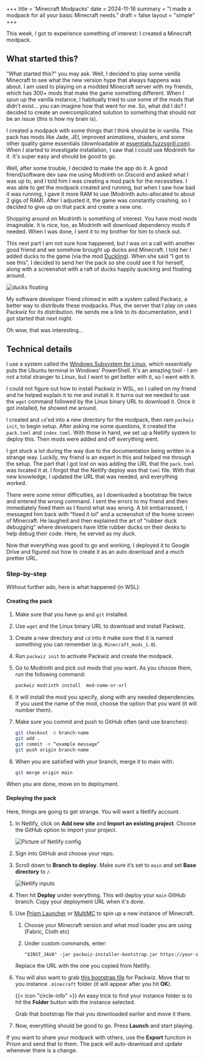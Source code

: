 +++
title = 'Minecraft Modpacks'
date = 2024-11-16
summary = "I made a modpack for all your basic Minecraft needs."
draft = false
layout = "simple"
+++

This week, I got to experience something of interest: I created a Minecraft modpack.

## What started this?

“What started this?” you may ask. Well, I decided to play some vanilla Minecraft to see what the new version hype that always happens was about. I am used to playing on a modded Minecraft server with my friends, which has 300+ mods that make the game something different. When I spun up the vanilla instance, I habitually tried to use some of the mods that didn’t exist… you can imagine how that went for me. So, what did I do? I decided to create an overcomplicated solution to something that should not be an issue (this is how my brain is).

I created a modpack with some things that I think should be in vanilla. This pack has mods like Jade, JEI, improved animations, shaders, and some other quality game essentials (downloadable at [essentials.fuzzsgrill.com](essentials.fuzzsgrill.com)). When I started to investigate installation, I saw that I could use Modrinth for it. It's super easy and should be good to go.

Well, after some trouble, I decided to make the app do it. A good friend/software dev saw me using Modrinth on Discord and asked what I was up to, and I told him I was creating a mod pack for the necessities. I was able to get the modpack created and running, but when I saw how bad it was running, I gave it more RAM to use (Modrinth auto-allocated to about 2 gigs of RAM). After I adjusted it, the game was constantly crashing, so I decided to give up on that pack and create a new one.

Shopping around on Modrinth is something of interest. You have most mods imaginable. It is nice, too, as Modrinth will download dependency mods if needed. When I was done, I sent it to my brother for him to check out.

This next part I am not sure how happened, but I was on a call with another good friend and we somehow brought up ducks and Minecraft. I told her I added ducks to the game (via the mod [Duckling](https://modrinth.com/mod/duckling)). When she said “I got to see this”, I decided to send her the pack so she could see it for herself, along with a screenshot with a raft of ducks happily quacking and floating around.

![ducks floating](/images/Ducks.png "They love bread.")

My software developer friend chimed in with a system called Packwiz, a better way to distribute these modpacks. Plus, the server that I play on uses Packwiz for its distribution. He sends me a link to its documentation, and I got started that next night.

Oh wow, that was interesting…

## Technical details

I use a system called the [Windows Subsystem for Linux](https://learn.microsoft.com/en-us/windows/wsl/), which essentially puts the Ubuntu terminal in Windows’ PowerShell. It's an amazing tool - I am not a total stranger to Linux, but I want to get better with it, so I went with it.

I could not figure out how to install Packwiz in WSL, so I called on my friend and he helped explain it to me and install it. It turns out we needed to use the `wget` command followed by the Linux binary URL to download it. Once it got installed, he showed me around.

I created and `cd`'ed into a new directory for the modpack, then ram `packwiz init`, to begin setup. After asking me some questions, it created the `pack.toml` and `index.toml`. With those in hand, we set up a Netlify system to deploy this. Then mods were added and off everything went.

I got stuck a lot during the way due to the documentation being written in a strange way. Luckily, my friend is an expert in this and helped me through the setup. The part that I got lost on was adding the URL that the `pack.toml` was located it at. I forgot that the Netlify deploy was that `toml` file. With that new knowledge, I updated the URL that was needed, and everything worked.

There were some minor difficulties, as I downloaded a bootstrap file twice and entered the wrong command. I sent the errors to my friend and then immediately fixed them as I found what was wrong. A bit embarrassed, I messaged him back with “fixed it lol” and a screenshot of the home screen of Minecraft. He laughed and then explained the art of "rubber duck debugging" where developers have little rubber ducks on their desks to help debug their code. Here, he served as my duck.

Now that everything was good to go and working, I deployed it to Google Drive and figured out how to create it as an auto download and a much prettier URL.

### Step-by-step

Without further ado, here is what happened (in WSL):

#### Creating the pack

1. Make sure that you have `go` and `git` installed.

2. Use `wget` and the Linux binary URL to download and install Packwiz.

3. Create a new directory and `cd` into it make sure that it is named something you can remember (e.g. `Minecraft_mods_1.0`).

4. Run `packwiz init` to activate Packwiz and create the modpack.

5. Go to Modrinth and pick out mods that you want. As you choose them, run the following command:

    ```bash
    packwiz modrinth install  mod-name-or-url
    ```

6. It will install the mod you specify, along with any needed dependencies. If you used the name of the mod, choose the option that you want (it will number them).
7. Make sure you commit and push to GitHub often (and use branches):

    ```bash
    git checkout -b branch-name
    git add .
    git commit -m “example message”
    git push origin branch-name
    ```

8. When you are satisfied with your branch, merge it to main with:

    ```bash
    git merge origin main
    ```

When you are done, move on to deployment.

#### Deploying the pack

Here, things are going to get strange. You will want a Netlify account.

1. In Netlify, click on **Add new site** and **Import an existing project**. Choose the GitHub option to import your project.

    ![Picture of Netlify config](/images/netlify-config.png)

2. Sign into GitHub and choose your repo.

3. Scroll down to **Branch to deploy**. Make sure it’s set to `main` and set **Base directory** to `/`.

    ![Netlify inputs](/images/netlify-input.png)

4. Then hit **Deploy** under everything. This will deploy your `main` GitHub branch. Copy your deployment URL when it's done.

5. Use [Prism Launcher](https://prismlauncher.org/) or [MultiMC](https://multimc.org/) to spin up a new instance of Minecraft.
   1. Choose your Minecraft version and what mod loader you are using (Fabric, Cloth etc)
   2. Under custom commands, enter:

        ```txt
        "$INST_JAVA" -jar packwiz-installer-bootstrap.jar https://your-server.com/pack.toml”
        ```

    Replace the URL with the one you copied from Netlify.

6. You will also want to grab [this bootstrap file](https://github.com/packwiz/packwiz-installer-bootstrap/releases) for Packwiz. Move that to you instance `.minecraft` folder (it will appear after you hit **OK**).

    {{< icon "circle-info" >}} An easy trick to find your instance folder is to hit the **Folder** button with the instance selected.

    Grab that bootstrap file that you downloaded earlier and move it there.

7. Now, everything should be good to go. Press **Launch** and start playing.

If you want to share your modpack with others, use the **Export** function in Prism and send that to them. The pack will auto-download and update whenever there is a change.
